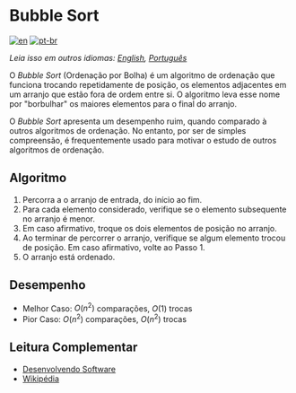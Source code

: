 # Bubble Sort

[![en](https://img.shields.io/badge/lang-en-red.svg)](./README.md) [![pt-br](https://img.shields.io/badge/lang-pt--br-green.svg)](README.pt-br.md)

_Leia isso em outros idiomas: [English](README.md), [Português](README.pt-br.md)_

O _Bubble Sort_ (Ordenação por Bolha) é um algoritmo de ordenação que funciona
trocando repetidamente de posição, os elementos adjacentes em um arranjo que
estão fora de ordem entre si. O algoritmo leva esse nome por "borbulhar" os
maiores elementos para o final do arranjo.

O _Bubble Sort_ apresenta um desempenho ruim, quando comparado à outros
algoritmos de ordenação. No entanto, por ser de simples compreensão, é
frequentemente usado para motivar o estudo de outros algoritmos de ordenação.

## Algoritmo

1. Percorra a o arranjo de entrada, do início ao fim.
2. Para cada elemento considerado, verifique se o elemento subsequente no
arranjo é menor.
3. Em caso afirmativo, troque os dois elementos de posição no arranjo.
4. Ao terminar de percorrer o arranjo, verifique se algum elemento trocou de
posição. Em caso afirmativo, volte ao Passo 1.
5. O arranjo está ordenado.

## Desempenho

- Melhor Caso: $O(n^2)$ comparações, $O(1)$ trocas
- Pior Caso: $O(n^2)$ comparações, $O(n^2)$ trocas

## Leitura Complementar

- [Desenvolvendo Software](http://desenvolvendosoftware.com.br/algoritmos/ordenacao/bubble-sort.html)
- [Wikipédia](https://pt.wikipedia.org/wiki/Bubble_sort)
